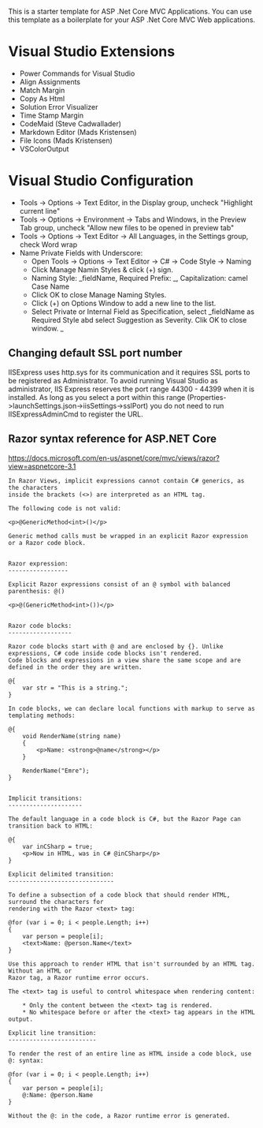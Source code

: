 ﻿This is a starter template for ASP .Net Core MVC Applications. You can use this template as a boilerplate for your ASP .Net Core MVC Web applications.

# Visual Studio Extensions

* Power Commands for Visual Studio
* Align Assignments
* Match Margin
* Copy As Html
* Solution Error Visualizer
* Time Stamp Margin
* CodeMaid (Steve Cadwallader)
* Markdown Editor (Mads Kristensen)
* File Icons (Mads Kristensen)
* VSColorOutput

# Visual Studio Configuration

* Tools -> Options -> Text Editor, in the Display group, uncheck "Highlight current line"
* Tools -> Options -> Environment -> Tabs and Windows, in the Preview Tab group, uncheck "Allow new files to be opened in preview tab"
* Tools -> Options -> Text Editor -> All Languages, in the Settings group, check Word wrap
* Name Private Fields with Underscore: 
  * Open Tools -> Options -> Text Editor -> C# -> Code Style -> Naming
  * Click Manage Namin Styles & click (+) sign.
  * Naming Style: _fieldName, Required Prefix: _, Capitalization: camel Case Name
  * Click OK to close Manage Naming Styles.
  * Click (+) on Options Window to add a new line to the list.
  * Select Private or Internal Field as Specification, select _fieldName as Required Style abd select Suggestion as Severity. Clik OK to close window.
_



## Changing default SSL port number

IISExpress uses http.sys for its communication and it requires SSL ports to be registered as Administrator.
To avoid running Visual Studio as administrator, IIS Express reserves the port range 44300 - 44399 when it is installed.
As long as you select a port within this range (Properties->launchSettings.json->iisSettings->sslPort) you do not need to 
run IISExpressAdminCmd to register the URL.

## Razor syntax reference for ASP.NET Core

https://docs.microsoft.com/en-us/aspnet/core/mvc/views/razor?view=aspnetcore-3.1

    In Razor Views, implicit expressions cannot contain C# generics, as the characters 
    inside the brackets (<>) are interpreted as an HTML tag. 
    
    The following code is not valid:
    
    <p>@GenericMethod<int>()</p>

    Generic method calls must be wrapped in an explicit Razor expression or a Razor code block.

    
    Razor expression:
    -----------------

    Explicit Razor expressions consist of an @ symbol with balanced parenthesis: @()

    <p>@(GenericMethod<int>())</p>

    
    Razor code blocks:
    ------------------

    Razor code blocks start with @ and are enclosed by {}. Unlike expressions, C# code inside code blocks isn't rendered.
    Code blocks and expressions in a view share the same scope and are defined in the order they are written.

    @{
        var str = "This is a string.";
    }

    In code blocks, we can declare local functions with markup to serve as templating methods:

    @{
        void RenderName(string name)
        {
            <p>Name: <strong>@name</strong></p>
        }

        RenderName("Emre");        
    }

    
    Implicit transitions:
    ---------------------

    The default language in a code block is C#, but the Razor Page can transition back to HTML:

    @{
        var inCSharp = true;
        <p>Now in HTML, was in C# @inCSharp</p>
    }

    Explicit delimited transition:
    ------------------------------

    To define a subsection of a code block that should render HTML, surround the characters for 
    rendering with the Razor <text> tag:

    @for (var i = 0; i < people.Length; i++)
    {
        var person = people[i];
        <text>Name: @person.Name</text>
    }

    Use this approach to render HTML that isn't surrounded by an HTML tag. Without an HTML or 
    Razor tag, a Razor runtime error occurs.

    The <text> tag is useful to control whitespace when rendering content:

        * Only the content between the <text> tag is rendered.
        * No whitespace before or after the <text> tag appears in the HTML output.

    Explicit line transition:
    -------------------------

    To render the rest of an entire line as HTML inside a code block, use @: syntax:

    @for (var i = 0; i < people.Length; i++)
    {
        var person = people[i];
        @:Name: @person.Name
    }

    Without the @: in the code, a Razor runtime error is generated.